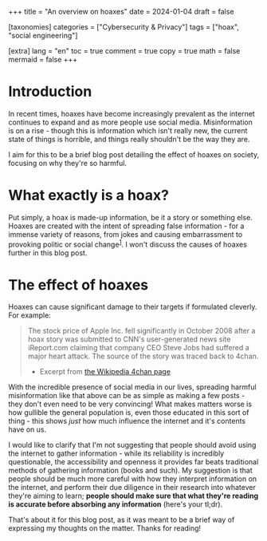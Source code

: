 +++
title = "An overview on hoaxes"
date = 2024-01-04
draft = false

[taxonomies]
categories = ["Cybersecurity & Privacy"]
tags = ["hoax", "social engineering"]

[extra]
lang = "en"
toc = true
comment = true
copy = true
math = false
mermaid = false
+++

# Introduction

In recent times, hoaxes have become increasingly prevalent as the internet continues to expand and as more people use social media.
Misinformation is on a rise - though this is information which isn't really new, the current state of things is horrible, and things really shouldn't be the way they are.

I aim for this to be a brief blog post detailing the effect of hoaxes on society, focusing on why they're so harmful.

# What exactly is a hoax?
Put simply, a hoax is made-up information, be it a story or something else. Hoaxes are created with the intent of spreading false information - for a immense variety of reasons, from jokes and causing embarrassment to provoking politic or social change<sup>[1](https://en.wikipedia.org/wiki/Hoax)</sup>. I won't discuss the causes of hoaxes further in this blog post.

# The effect of hoaxes
Hoaxes can cause significant damage to their targets if formulated cleverly. For example:

> The stock price of Apple Inc. fell significantly in October 2008 after a hoax story was submitted to CNN's user-generated news site iReport.com claiming that company CEO Steve Jobs had suffered a major heart attack. The source of the story was traced back to 4chan.
> - Excerpt from [the Wikipedia 4chan page](https://en.wikipedia.org/wiki/4chan)

With the incredible presence of social media in our lives, spreading harmful misinformation like that above can be as simple as making a few posts - they don't even need to be very convincing!
What makes matters worse is how gullible the general population is, even those educated in this sort of thing - this shows *just* how much influence the internet and it's contents have on us.

I would like to clarify that I'm not suggesting that people should avoid using the internet to gather information - while its reliability is incredibly questionable, the accessibility and openness it provides far beats traditional methods of gathering information (books and such). My suggestion is that people should be much more careful with how they interpret information on the internet,
and perform their due diligence in their research into whatever they're aiming to learn; **people should make sure that what they're reading is accurate before absorbing any information** (here's your tl;dr).

That's about it for this blog post, as it was meant to be a brief way of expressing my thoughts on the matter. Thanks for reading!
